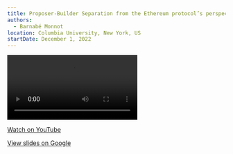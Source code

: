 ```yaml
---
title: Proposer-Builder Separation from the Ethereum protocol’s perspective
authors:
  - Barnabé Monnot
location: Columbia University, New York, US
startDate: December 1, 2022
---
```


<video src="https://youtu.be/175fuv2RJUo?t=572"></video>

[Watch on YouTube](https://youtu.be/175fuv2RJUo?t=572)

[View slides on Google](https://docs.google.com/presentation/d/1mOdIp2DSTdnl_UcNrG6SMbW5R3KRo-j55Qrqtb3YnGk/edit?usp=drive_link)

